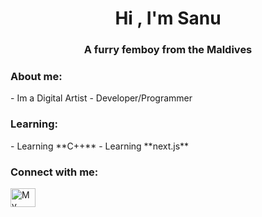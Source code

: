 
<h1 align="center">Hi , I'm Sanu</h1>
<h3 align="center">A furry femboy from the Maldives</h3>
<h3 align="left">About me:</h3>
- Im a Digital Artist
- Developer/Programmer

<h3 align="left">Learning:</h3>
- Learning **C++**
- Learning **next.js**

<h3 align="left">Connect with me:</h3>
<p align="left">
<a href="https://www.youtube.com/@narpyCLIPS" target="blank"><img align="center" src="https://raw.githubusercontent.com/rahuldkjain/github-profile-readme-generator/master/src/images/icons/Social/youtube.svg" alt="My YouTube :3" height="30" width="40" /></a>
</p>